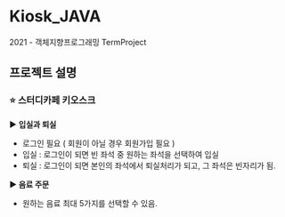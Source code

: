 # Kiosk_JAVA
2021 - 객체지향프로그래밍 TermProject

## **프로젝트 설명**

### ⭐ 스터디카페 키오스크

▶️ **입실과 퇴실**

- 로그인 필요 ( 회원이 아닐 경우 회원가입 필요 )
- 입실 : 로그인이 되면 빈 좌석 중 원하는 좌석을 선택하여 입실
- 퇴실 : 로그인이 되면 본인의 좌석에서 퇴실처리가 되고, 그 좌석은 빈자리가 됨.

**▶ 음료 주문**

- 원하는 음료 최대 5가지를 선택할 수 있음.
